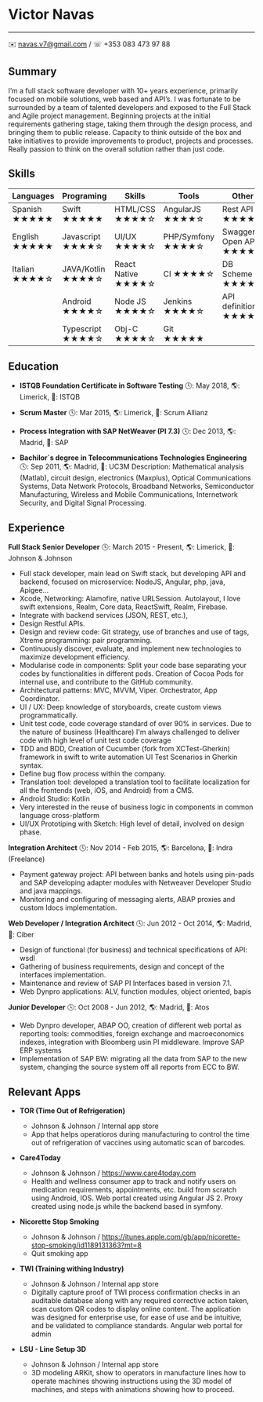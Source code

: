 Victor Navas
============

----------------------------
✉️ navas.v7@gmail.com / ☏ +353 083 473 97 88


Summary
---------
I’m a full stack software developer with 10+ years experience, primarily focused on mobile solutions, 
web based and API’s. I was fortunate to be surrounded by a team of talented developers and 
exposed to the Full Stack and Agile project management. Beginning projects at the initial 
requirements gathering stage, taking them through the design process, and bringing them to 
public release. Capacity to think outside of the box and take initiatives to provide improvements 
to product, projects and processes. Really passion to think on the overall solution rather than just code.


Skills
---------

| Languages       | Programing         | Skills           | Tools               | Other
| ----------------| ------------------ | ---------------- | ------------------- | ------------------
| Spanish   ★★★★★ | Swift        ★★★★★ | HTML/CSS     ★★★★☆ | AngularJS   ★★★★☆ | Rest API  ★★★★★
| English   ★★★★★ | Javascript   ★★★★☆ | UI/UX        ★★★★☆ | PHP/Symfony ★★★★☆ | Swagger / Open API ★★★★★
| Italian   ★★★★☆ | JAVA/Kotlin  ★★★★☆ | React Native ★★★★☆ | CI          ★★★★☆ | DB Scheme ★★★★★
|                 | Android      ★★★★☆ | Node JS      ★★★★☆ | Jenkins     ★★★★☆ | API definition ★★★★★
|                 | Typescript   ★★★★☆ | Obj-C        ★★★★☆ | Git         ★★★★★ |



Education
---------

* **ISTQB Foundation Certificate in Software Testing**
🕓: May 2018, 🌎: Limerick, 🏢: ISTQB

* **Scrum Master**
🕓: Mar 2015, 🌎: Limerick, 🏢: Scrum Allianz

* **Process Integration with SAP NetWeaver (PI 7.3)**
🕓: Dec 2013, 🌎: Madrid, 🏢: SAP

* **Bachilor´s degree in Telecommunications Technologies Engineering**
🕓: Sep 2011, 🌎: Madrid, 🏢: UC3M
Description: Mathematical analysis (Matlab), circuit design, electronics (Maxplus), 
Optical Communications Systems, Data Network Protocols, Broadband Networks, 
Semiconductor Manufacturing, Wireless and Mobile Communications, Internetwork Security, 
and Digital Signal Processing.


Experience
----------

**Full Stack Senior Developer**
🕓: March 2015 - Present, 🌎: Limerick, 🏢: Johnson & Johnson

* Full stack developer, main lead on Swift stack, but developing API and backend, focused on microservice: NodeJS, Angular, php, java, Apigee...
* Xcode, Networking: Alamofire, native URLSession. Autolayout, I love swift extensions, Realm, Core data, ReactSwift, Realm, Firebase.
* Integrate with backend services (JSON, REST, etc.), 
* Design Restful APIs.
* Design and review code: Git strategy, use of branches and use of tags, Xtreme programming: pair programming.
* Continuously discover, evaluate, and implement new technologies to maximize development efficiency.
* Modularise code in components: Split your code base separating your codes by functionalities in different pods. Creation of Cocoa Pods for internal use, and contribute to the GitHub community.
* Architectural patterns: MVC, MVVM, Viper. Orchestrator, App Coordinator.
* UI / UX: Deep knowledge of storyboards, create custom views programmatically.
* Unit test code, code coverage standard of over 90% in services. Due to the nature of business (Healthcare) I'm always challenged to deliver code with high level of unit test code coverage
* TDD and BDD, Creation of Cucumber (fork from XCTest-Gherkin) framework in swift to write automation UI Test Scenarios in Gherkin syntax.
* Define bug flow process within the company.
* Translation tool: developed a translation tool to facilitate localization for all the frontends (web, iOS, and Android) from a CMS.
* Android Studio: Kotlin
* Very interested in the reuse of business logic in components in common language cross-platform
* UI/UX Prototiping with Sketch: High level of detail, involved on design phase.


**Integration Architect**
🕓: Nov 2014 - Feb 2015, 🌎: Barcelona, 🏢: Indra (Freelance)

* Payment gateway project: API between banks and hotels using pin-pads and SAP developing adapter modules with Netweaver Developer Studio and java mappings.
* Monitoring and configuring of messaging alerts, ABAP proxies and custom Idocs implementation.


**Web Developer / Integration Architect**
🕓: Jun 2012 - Oct 2014, 🌎: Madrid, 🏢: Ciber

* Design of functional (for business) and technical specifications of API: wsdl
* Gathering of business requirements, design and concept of the interfaces implementation.
* Maintenance and review of SAP PI Interfaces based in version 7.1.
* Web Dynpro applications: ALV, function modules, object oriented, bapis

**Junior Developer**
🕓: Oct 2008 - Jun 2012, 🌎: Madrid, 🏢: Atos

* Web Dynpro developer, ABAP OO, creation of different web portal as reporting tools: commodities, foreign exchange and macroeconomics indexes, integration with Bloomberg usin PI middleware. Improve SAP ERP systems
* Implementation of SAP BW: migrating all the data from SAP to the new system, changing the source system off all reports from ECC to BW.



Relevant Apps
--------------------

* **TOR (Time Out of Refrigeration)**
    * Johnson & Johnson / Internal app store
    * App that helps operatioros during manufacturing to control the time out of refrigeration of vaccines using automatic scan of barcodes.

* **Care4Today**
    * Johnson & Johnson / https://www.care4today.com
    * Health and wellness consumer app to track and notify users on medication requirements, appointments, etc. build from scratch using Android, IOS. Web portal created using Angular JS 2. Proxy created using node.js while the backend based in symfony.

* **Nicorette Stop Smoking**
    * Johnson & Johnson / https://itunes.apple.com/gb/app/nicorette-stop-smoking/id1189131363?mt=8
    * Quit smoking app

* **TWI (Training withing Industry)**
    * Johnson & Johnson / Internal app store
    * Digitally capture proof of TWI process confirmation checks in an auditable database along with any required corrective action taken, scan custom QR codes to display online content. The application was designed for enterprise use, for ease of use and be intuitive, and be validated to compliance standards. Angular web portal for admin

* **LSU - Line Setup 3D**
    * Johnson & Johnson / Internal app store
    * 3D modeling ARKit, show to operators in manufacture lines how to operate machines showing instructions using the 3D model of machines, and steps with animations showing how to proceed.
